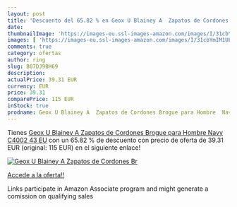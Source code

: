 ```yaml
---
layout: post
title: 'Descuento del 65.82 % en Geox U Blainey A  Zapatos de Cordones Br'
date: 
thumbnailImage: 'https://images-eu.ssl-images-amazon.com/images/I/31cbYmIM1UL._SL200_.jpg'
images: [ 'https://images-eu.ssl-images-amazon.com/images/I/31cbYmIM1UL._SL200_.jpg' ]
comments: true
category: ofertas
author: ring
slug: B07DJ9BH69
description:
actualPrice: 39.31 EUR
currency: EUR
price: 39.31
comparePrice: 115 EUR
inStock: true
prodname: Geox U Blainey A  Zapatos de Cordones Brogue para Hombre  Navy C4002  43 EU
---
```


Tienes [Geox U Blainey A  Zapatos de Cordones Brogue para Hombre  Navy C4002  43 EU](https://www.amazon.es/dp/B07DJ9BH69/?tag=tolees-21) con un 65.82 % de descuento con precio de oferta de 39.31 EUR (original: 115 EUR) en el siguiente enlace!

[![Geox U Blainey A  Zapatos de Cordones Br](https://images-eu.ssl-images-amazon.com/images/I/31cbYmIM1UL._SL200_.jpg)](https://www.amazon.es/dp/B07DJ9BH69/?tag=tolees-21)

[Accede a la oferta!!](https://www.amazon.es/dp/B07DJ9BH69/?tag=tolees-21)

Links participate in Amazon Associate program and might generate a comission on qualifying sales


